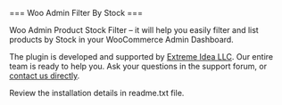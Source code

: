 === Woo Admin Filter By Stock ===

Woo Admin Product Stock Filter – it will help you easily filter and list products by Stock in your WooCommerce Admin Dashboard.

The plugin is developed and supported by <a href="https://www.extreme-idea.com/">Extreme Idea LLC</a>. Our entire team is ready to help you. Ask your questions in the support forum, or <a href="https://www.extreme-idea.com/contact-us/">contact us directly</a>.

Review the installation details in readme.txt file.